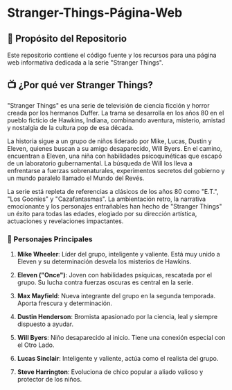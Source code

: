 # Stranger-Things-Página-Web

## 🚀 Propósito del Repositorio
Este repositorio contiene el código fuente y los recursos para una página web informativa dedicada a la serie "Stranger Things".

## 📺 ¿Por qué ver Stranger Things?
"Stranger Things" es una serie de televisión de ciencia ficción y horror creada por los hermanos Duffer. La trama se desarrolla en los años 80 en el pueblo ficticio de Hawkins, Indiana, combinando aventura, misterio, amistad y nostalgia de la cultura pop de esa década.

La historia sigue a un grupo de niños liderado por Mike, Lucas, Dustin y Eleven, quienes buscan a su amigo desaparecido, Will Byers. En el camino, encuentran a Eleven, una niña con habilidades psicoquinéticas que escapó de un laboratorio gubernamental. La búsqueda de Will los lleva a enfrentarse a fuerzas sobrenaturales, experimentos secretos del gobierno y un mundo paralelo llamado el Mundo del Revés.

La serie está repleta de referencias a clásicos de los años 80 como "E.T.", "Los Goonies" y "Cazafantasmas". La ambientación retro, la narrativa emocionante y los personajes entrañables han hecho de "Stranger Things" un éxito para todas las edades, elogiado por su dirección artística, actuaciones y revelaciones impactantes.

### 🌟 Personajes Principales

1. **Mike Wheeler**: Líder del grupo, inteligente y valiente. Está muy unido a Eleven y su determinación desvela los misterios de Hawkins.

2. **Eleven ("Once")**: Joven con habilidades psíquicas, rescatada por el grupo. Su lucha contra fuerzas oscuras es central en la serie.

3. **Max Mayfield**: Nueva integrante del grupo en la segunda temporada. Aporta frescura y determinación.

4. **Dustin Henderson**: Bromista apasionado por la ciencia, leal y siempre dispuesto a ayudar.

5. **Will Byers**: Niño desaparecido al inicio. Tiene una conexión especial con el Otro Lado.

6. **Lucas Sinclair**: Inteligente y valiente, actúa como el realista del grupo.

7. **Steve Harrington**: Evoluciona de chico popular a aliado valioso y protector de los niños.